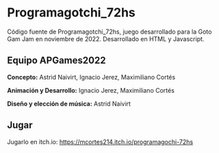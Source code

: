 # Programagotchi_72hs

Código fuente de Programagotchi_72hs, juego desarrollado para la Goto Gam Jam en noviembre de 2022. Desarrollado en HTML y Javascript.

## Equipo APGames2022

**Concepto:** Astrid Naivirt, Ignacio Jerez, Maximiliano Cortés

**Animación y Desarrollo:**  Ignacio Jerez, Maximiliano Cortés

**Diseño y elección de música:** Astrid Naivirt

## Jugar

Jugarlo en itch.io: https://mcortes214.itch.io/programagochi-72hs
